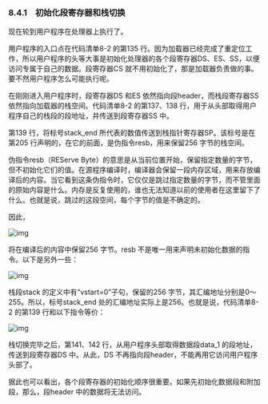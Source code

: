 ### 8.4.1　初始化段寄存器和栈切换

现在轮到用户程序在处理器上执行了。

用户程序的入口点在代码清单8-2 的第135 行。因为加载器已经完成了重定位工作，所以用户程序的头等大事是初始化处理器的各个段寄存器DS、ES、SS，以便访问专属于自己的数据。段寄存器CS 就不用初始化了，那是加载器负责做的事。要不然用户程序怎么可能执行呢。

在刚刚进入用户程序时，段寄存器DS 和ES 依然指向段header，而栈段寄存器SS 依然指向加载器的栈空间。代码清单8-2 的第137、138 行，用于从头部取得用户程序自己的栈段的段地址，并传送到段寄存器SS 中。

第139 行，将标号stack_end 所代表的数值传送到栈指针寄存器SP。该标号是在第205 行声明的，在它的前面，是伪指令resb，用来保留256 字节的栈空间。

伪指令resb（REServe Byte）的意思是从当前位置开始，保留指定数量的字节，但不初始化它们的值。在源程序编译时，编译器会保留一段内存区域，用来存放编译后的内容。当它看到这条伪指令时，它仅仅是跳过指定数量的字节，而不管里面的原始内容是什么。内存是反复使用的，谁也无法知道以前的使用者在这里留下了什么。也就是说，跳过的这段空间，每个字节的值是不确定的。

因此，

![img](../0-Assets/Epubook/x86汇编语言从实模式到保护模式_李忠_等_Z_Library/images/00321.jpeg)

将在编译后的内容中保留256 字节。resb 不是唯一用来声明未初始化数据的指令。以下是另外一些：

![img](../0-Assets/Epubook/x86汇编语言从实模式到保护模式_李忠_等_Z_Library/images/00322.jpeg)

栈段stack 的定义中有“vstart=0”子句，保留的256 字节，其汇编地址分别是0～255。所以，标号stack_end 处的汇编地址实际上是256。也就是说，代码清单8-2 的第139 行和以下指令等价：

![img](../0-Assets/Epubook/x86汇编语言从实模式到保护模式_李忠_等_Z_Library/images/00323.jpeg)

栈切换完毕之后，第141、142 行，从用户程序头部取得数据段data_1 的段地址，传送到段寄存器DS 中。从此，DS 不再指向段header，不能再用它访问用户程序头部了。

据此也可以看出，各个段寄存器的初始化顺序很重要。如果先初始化数据段和附加段，那么，段header 中的数据将无法访问。